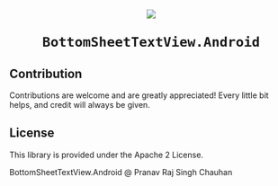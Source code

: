 
<h1 align="center">
<img src="./assets/hero.gif" />

    BottomSheetTextView.Android
</h1>

## Contribution
Contributions are welcome and are greatly appreciated! Every little bit helps, and credit will always be given.

## License
This library is provided under the Apache 2 License.

BottomSheetTextView.Android @ Pranav Raj Singh Chauhan